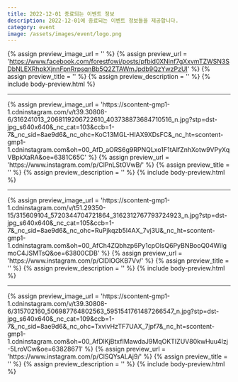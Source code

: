 ```yaml
---
title: 2022-12-01 종료되는 이벤트 정보
description: 2022-12-01에 종료되는 이벤트 정보들을 제공합니다.
category: event
image: /assets/images/event/logo.png
---
```

{% assign preview_image_url = '' %}
{% assign preview_url = 'https://www.facebook.com/forestfowi/posts/pfbid0XNinf7gXxvmTZWSN3SDbNLEXRhpkXjnnFpnRrpsqnBb5Q2ZTAWmJpdb9QzYwzPzUl' %}
{% assign preview_title = '' %}
{% assign preview_description = '' %}
{% include body-preview.html %}
<hr>{% assign preview_image_url = 'https://scontent-gmp1-1.cdninstagram.com/v/t39.30808-6/316241013_2068119206722610_403738873684710516_n.jpg?stp=dst-jpg_s640x640&amp;_nc_cat=103&amp;ccb=1-7&amp;_nc_sid=8ae9d6&amp;_nc_ohc=KoC13MGL-HIAX9XDsFC&amp;_nc_ht=scontent-gmp1-1.cdninstagram.com&amp;oh=00_AfD_aORS6g9RPNQLxo1F1tAIfZnhXotw9VPyXqVBpkXaRA&amp;oe=6381C65C' %}
{% assign preview_url = 'https://www.instagram.com/p/ClPnLStOVwB/' %}
{% assign preview_title = '' %}
{% assign preview_description = '' %}
{% include body-preview.html %}
<hr>{% assign preview_image_url = 'https://scontent-gmp1-1.cdninstagram.com/v/t51.29350-15/315609104_5720344704721864_3162312767793724923_n.jpg?stp=dst-jpg_s640x640&amp;_nc_cat=105&amp;ccb=1-7&amp;_nc_sid=8ae9d6&amp;_nc_ohc=RuPjkqzb5l4AX_7vj3U&amp;_nc_ht=scontent-gmp1-1.cdninstagram.com&amp;oh=00_AfCh4ZQbhzp6Py1cpOlsQ6PyBNBooQ04WiIgmoC4JSMTsQ&amp;oe=63800CDB' %}
{% assign preview_url = 'https://www.instagram.com/p/ClDlOGKB7Vv/' %}
{% assign preview_title = '' %}
{% assign preview_description = '' %}
{% include body-preview.html %}
<hr>{% assign preview_image_url = 'https://scontent-gmp1-1.cdninstagram.com/v/t39.30808-6/315702160_506987764802563_5951541761487266547_n.jpg?stp=dst-jpg_s640x640&amp;_nc_cat=109&amp;ccb=1-7&amp;_nc_sid=8ae9d6&amp;_nc_ohc=TxvivHzTF7UAX_7jpf7&amp;_nc_ht=scontent-gmp1-1.cdninstagram.com&amp;oh=00_AfDlKjBtxfIMawdaJ9MqOKTIZUV80kwHuu4Izj-5LroVCw&amp;oe=63828671' %}
{% assign preview_url = 'https://www.instagram.com/p/ClSQYsALAj9/' %}
{% assign preview_title = '' %}
{% assign preview_description = '' %}
{% include body-preview.html %}